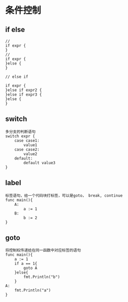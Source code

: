 # 条件控制

## if else
    // 
    if expr {
    }
    //
    if expr {
    }else {
    }
    
    // else if

    if expr {
    }else if expr2 {
    }else if expr3 {
    }else {
    }

## switch
    多分支的判断语句
    switch expr {
        case case1:
            value1
        case case2:
            value2
        default:
            default value3
    }


## label
    标签语句，给一个代码块打标签，可以是goto， break, continue
    func main(){
        A:
            a := 1
        B:
            b := 2
    }

## goto
    将控制权传递给在同一函数中对应标签的语句
    func main(){
        a := 1
        if a == 1{
            goto A
        }else{
            fmt.Println("b")
        }
    A:
        fmt.Println("a")
    }